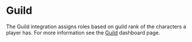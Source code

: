 # Guild

The Guild integration assigns roles based on guild rank of the characters a player has. For more information see the [Guild](guild.md) dashboard page.